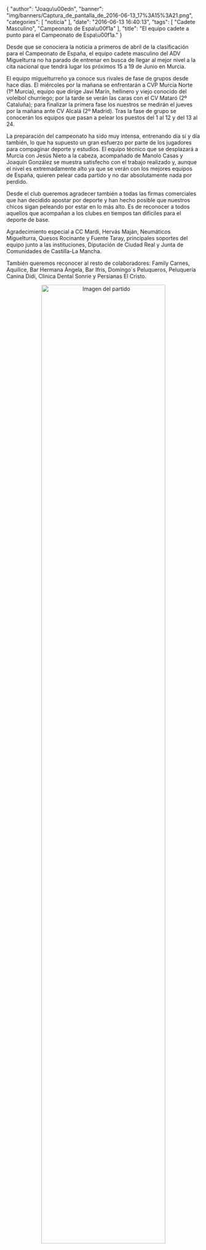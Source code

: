 {
  "author": "Joaqu\u00edn", 
  "banner": "img/banners/Captura_de_pantalla_de_2016-06-13_17%3A15%3A21.png", 
  "categories": [
    "noticia"
  ], 
  "date": "2016-06-13 16:40:13", 
  "tags": [
    "Cadete Masculino", 
    "Campeonato de Espa\u00f1a"
  ], 
  "title": "El equipo cadete a punto para el Campeonato de Espa\u00f1a."
}

Desde que se conociera la noticia a primeros de abril de la clasificación para el Campeonato de España, el equipo cadete masculino del ADV Miguelturra no ha parado de entrenar en busca de llegar al mejor nivel a la cita nacional que tendrá lugar los próximos 15 a 19 de Junio en Murcia.

El equipo miguelturreño ya conoce sus rivales de fase de grupos desde hace días. El miércoles por la mañana se enfrentarán a CVP Murcia Norte (1º Murcia), equipo que dirige Javi Marín, hellinero y viejo conocido del voleibol churriego; por la tarde se verán las caras con el CV Mataró (2º Cataluña); para finalizar la primera fase los nuestros se medirán el jueves por la mañana ante CV Alcalá (2º Madrid). Tras la fase de grupo se conocerán los equipos que pasan a pelear los puestos del 1 al 12 y del 13 al 24.

La preparación del campeonato ha sido muy intensa, entrenando día sí y día también, lo que ha supuesto un gran esfuerzo por parte de los jugadores para compaginar deporte y estudios. El equipo técnico que se desplazará a Murcia con Jesús Nieto a la cabeza, acompañado de Manolo Casas y Joaquín González se muestra satisfecho con el trabajo realizado y, aunque el nivel es extremadamente alto ya que se verán con los mejores equipos de España, quieren pelear cada partido y no dar absolutamente nada por perdido.

Desde el club queremos agradecer también a todas las firmas comerciales que han decidido apostar por deporte y han hecho posible que nuestros chicos sigan peleando por estar en lo más alto. Es de reconocer a todos aquellos que acompañan a los clubes en tiempos tan difíciles para el deporte de base.

Agradecimiento especial a CC Mardi, Hervás Maján, Neumáticos Miguelturra, Quesos Rocinante y Fuente Taray, principales soportes del equipo junto a las instituciones, Diputación de Ciudad Real y Junta de Comunidades de Castilla-La Mancha. 

También queremos reconocer al resto de colaboradores:  Family Carnes, Aquilice, Bar Hermana Ángela, Bar Ifris, Domingo´s Peluqueros, Peluquería Canina Didí, Clinica Dental Sonríe y Persianas El Cristo.

<center>
<a target="_new" href="http://www.advmiguelturra.org/img/banners/Captura%20de%20pantalla%20de%202016-06-13%2017%3A15%3A21.png"> 
<img alt="Imagen del partido" width="80%" align="center" src="http://www.advmiguelturra.org/img/banners/Captura%20de%20pantalla%20de%202016-06-13%2017%3A15%3A21.png"/> </a> </center> 

